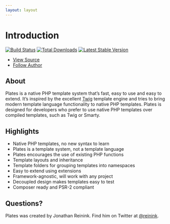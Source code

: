 ```yaml
---
layout: layout
---
```


Introduction
============

[![Build Status](https://travis-ci.org/thephpleague/plates.png?branch=master)](https://travis-ci.org/thephpleague/plates)
[![Total Downloads](https://poser.pugx.org/league/plates/downloads.png)](https://packagist.org/packages/league/plates)
[![Latest Stable Version](https://poser.pugx.org/league/plates/v/stable.png)](https://packagist.org/packages/league/plates)

<ul class="quick_links">
    <li><a class="github" href="https://github.com/thephpleague/plates">View Source</a></li>
    <li><a class="twitter" href="https://twitter.com/reinink">Follow Author</a></li>
</ul>

## About

Plates is a native PHP template system that’s fast, easy to use and easy to extend. It’s inspired by the excellent [Twig](http://twig.sensiolabs.org/) template engine and tries to bring modern template language functionality to native PHP templates. Plates is designed for developers who prefer to use native PHP templates over compiled templates, such as Twig or Smarty.

## Highlights

- Native PHP templates, no new syntax to learn
- Plates is a template system, not a template language
- Plates encourages the use of existing PHP functions
- Template layouts and inheritance
- Template folders for grouping templates into namespaces
- Easy to extend using extensions
- Framework-agnostic, will work with any project
- Decoupled design makes templates easy to test
- Composer ready and PSR-2 compliant

## Questions?

Plates was created by Jonathan Reinink. Find him on Twitter at [@reinink](https://twitter.com/reinink).